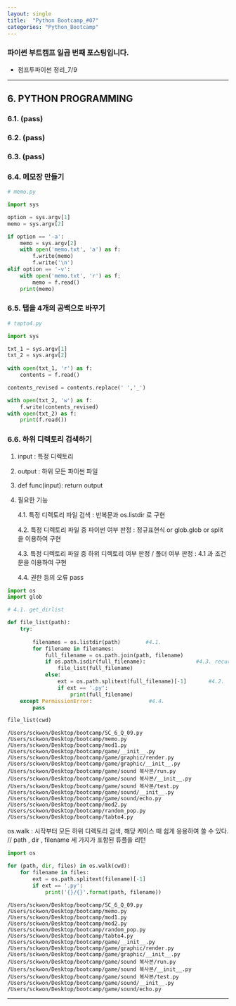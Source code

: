 ```yaml
---
layout: single
title:  "Python Bootcamp_#07"
categories: "Python_Bootcamp"
---
```


### 파이썬 부트캠프 일곱 번째 포스팅입니다.

 * 점프투파이썬 정리_7/9

---

## 6. PYTHON PROGRAMMING

### 6.1. (pass)
### 6.2. (pass)
### 6.3. (pass)
### 6.4. 메모장 만들기



```python
# memo.py

import sys

option = sys.argv[1]
memo = sys.argv[2]

if option == '-a':
    memo = sys.argv[2]
    with open('memo.txt', 'a') as f:
        f.write(memo)
        f.write('\n')
elif option == '-v':
    with open('memo.txt', 'r') as f:
        memo = f.read()
    print(memo)
```

### 6.5. 탭을 4개의 공백으로 바꾸기


```python
# tapto4.py

import sys

txt_1 = sys.argv[1]
txt_2 = sys.argv[2]
    
with open(txt_1, 'r') as f:
    contents = f.read()

contents_revised = contents.replace(' ','_')

with open(txt_2, 'w') as f:
    f.write(contents_revised)
with open(txt_2) as f:
    print(f.read())
```

### 6.6. 하위 디렉토리 검색하기 

1. input : 특정 디렉토리
2. output : 하위 모든 파이썬 파일
3. def func(input): return output
4. 필요한 기능
    
    4.1. 특정 디렉토리 파일 검색 : 반복문과 os.listdir 로 구현
    
    4.2. 특정 디렉토리 파일 중 파이썬 여부 판정 : 정규표현식 or glob.glob or split을 이용하여 구현
    
    4.3. 특정 디렉토리 파일 중 하위 디렉토리 여부 판정 / 폴더 여부 판정 : 4.1 과 조건문을 이용하여 구현
    
    4.4. 권한 등의 오류 pass



```python
import os
import glob
```


```python
# 4.1. get_dirlist

def file_list(path): 
    try:
                                       
        filenames = os.listdir(path)        #4.1. 
        for filename in filenames:
            full_filename = os.path.join(path, filename)
            if os.path.isdir(full_filename):                #4.3. recursive하게 구성
                file_list(full_filename)
            else:    
                ext = os.path.splitext(full_filename)[-1]       #4.2.
                if ext == '.py':                            
                    print(full_filename)
    except PermissionError:                  #4.4.
        pass

file_list(cwd)
```

    /Users/sckwon/Desktop/bootcamp/SC_6_Q_09.py
    /Users/sckwon/Desktop/bootcamp/memo.py
    /Users/sckwon/Desktop/bootcamp/mod1.py
    /Users/sckwon/Desktop/bootcamp/game/__init__.py
    /Users/sckwon/Desktop/bootcamp/game/graphic/render.py
    /Users/sckwon/Desktop/bootcamp/game/graphic/__init__.py
    /Users/sckwon/Desktop/bootcamp/game/sound 복사본/run.py
    /Users/sckwon/Desktop/bootcamp/game/sound 복사본/__init__.py
    /Users/sckwon/Desktop/bootcamp/game/sound 복사본/test.py
    /Users/sckwon/Desktop/bootcamp/game/sound/__init__.py
    /Users/sckwon/Desktop/bootcamp/game/sound/echo.py
    /Users/sckwon/Desktop/bootcamp/mod2.py
    /Users/sckwon/Desktop/bootcamp/random_pop.py
    /Users/sckwon/Desktop/bootcamp/tabto4.py


os.walk : 시작부터 모든 하위 디렉토리 검색, 해당 케이스 때 쉽게 응용하여 쓸 수 있다. // path , dir , filename 세 가지가 포함된 튜플을 리턴


```python
import os

for (path, dir, files) in os.walk(cwd):
    for filename in files:
        ext = os.path.splitext(filename)[-1]
        if ext == '.py':
            print('{}/{}'.format(path, filename))
```

    /Users/sckwon/Desktop/bootcamp/SC_6_Q_09.py
    /Users/sckwon/Desktop/bootcamp/memo.py
    /Users/sckwon/Desktop/bootcamp/mod1.py
    /Users/sckwon/Desktop/bootcamp/mod2.py
    /Users/sckwon/Desktop/bootcamp/random_pop.py
    /Users/sckwon/Desktop/bootcamp/tabto4.py
    /Users/sckwon/Desktop/bootcamp/game/__init__.py
    /Users/sckwon/Desktop/bootcamp/game/graphic/render.py
    /Users/sckwon/Desktop/bootcamp/game/graphic/__init__.py
    /Users/sckwon/Desktop/bootcamp/game/sound 복사본/run.py
    /Users/sckwon/Desktop/bootcamp/game/sound 복사본/__init__.py
    /Users/sckwon/Desktop/bootcamp/game/sound 복사본/test.py
    /Users/sckwon/Desktop/bootcamp/game/sound/__init__.py
    /Users/sckwon/Desktop/bootcamp/game/sound/echo.py

---
